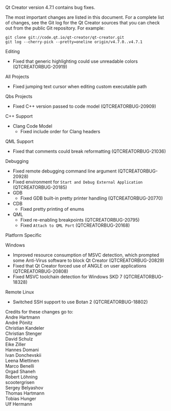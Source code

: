 Qt Creator version 4.7.1 contains bug fixes.

The most important changes are listed in this document. For a complete
list of changes, see the Git log for the Qt Creator sources that
you can check out from the public Git repository. For example:

    git clone git://code.qt.io/qt-creator/qt-creator.git
    git log --cherry-pick --pretty=oneline origin/v4.7.0..v4.7.1

Editing

* Fixed that generic highlighting could use unreadable colors
  (QTCREATORBUG-20919)

All Projects

* Fixed jumping text cursor when editing custom executable path

Qbs Projects

* Fixed C++ version passed to code model (QTCREATORBUG-20909)

C++ Support

* Clang Code Model
    * Fixed include order for Clang headers

QML Support

* Fixed that comments could break reformatting (QTCREATORBUG-21036)

Debugging

* Fixed remote debugging command line argument (QTCREATORBUG-20928)
* Fixed environment for `Start and Debug External Application`
  (QTCREATORBUG-20185)
* GDB
    * Fixed GDB built-in pretty printer handling (QTCREATORBUG-20770)
* CDB
    * Fixed pretty printing of enums
* QML
    * Fixed re-enabling breakpoints (QTCREATORBUG-20795)
    * Fixed `Attach to QML Port` (QTCREATORBUG-20168)

Platform Specific

Windows

* Improved resource consumption of MSVC detection, which prompted some
  Anti-Virus software to block Qt Creator (QTCREATORBUG-20829)
* Fixed that Qt Creator forced use of ANGLE on user applications
  (QTCREATORBUG-20808)
* Fixed MSVC toolchain detection for Windows SKD 7 (QTCREATORBUG-18328)

Remote Linux

* Switched SSH support to use Botan 2 (QTCREATORBUG-18802)

Credits for these changes go to:  
Andre Hartmann  
André Pönitz  
Christian Kandeler  
Christian Stenger  
David Schulz  
Eike Ziller  
Hannes Domani  
Ivan Donchevskii  
Leena Miettinen  
Marco Benelli  
Orgad Shaneh  
Robert Löhning  
scootergrisen  
Sergey Belyashov  
Thomas Hartmann  
Tobias Hunger  
Ulf Hermann  
